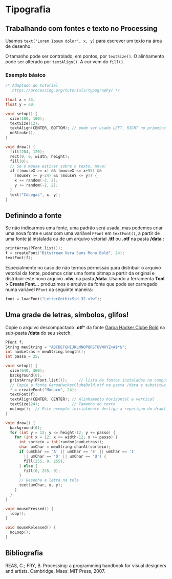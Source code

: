 # Tipografia

## Trabalhando com fontes e texto no Processing

Usamos `text("Lorem Ipsum dolor", x, y)` para escrever um texto na área de desenho.

O tamanho pode ser controlado, em pontos, por `textSize()`. O alinhamento pode ser alterado por `textAlign()`. A cor vem do `fill()`.

### Exemplo básico

```pde
/* Adaptado do tutorial
   https://processing.org/tutorials/typography/ */

float x = 33;
float y = 60;

void setup() {
  size(100, 100);
  textSize(12);
  textAlign(CENTER, BOTTOM); // pode ser usado LEFT, RIGHT no primeiro parâmetro e CENTER ou TOP no segundo
  noStroke();
}

void draw() {
  fill(204, 120);
  rect(0, 0, width, height);
  fill(0);
  // Se o mouse estiver sobre o texto, mova!
  if ((mouseX >= x) && (mouseX <= x+55) &&
    (mouseY >= y-24) && (mouseY <= y)) {
    x += random(-2, 2);
    y += random(-2, 2);
  }
  text("Cócegas", x, y);
}
```

## Definindo a fonte

Se não indicarmos uma fonte, uma padrão será usada, mas podemos criar uma nova fonte e usar com uma variável `PFont` em `textFont()`, a partir de uma fonte já instalada ou de um arquivo vetorial **.ttf** ou **.otf** na pasta **/data** :

```pde
printArray(PFont.list());
f = createFont("Bitstream Vera Sans Mono Bold", 24);
textFont(f);
```

Especialmente no caso de não termos permissão para distribuir o arquivo vetorial da fonte, podemos criar uma fonte bitmap a partir da original e distribuir este novo arquivo **.vlw**, na pasta **/data**. Usando a ferramenta **Tool > Create Font...** produzimos o arquivo da fonte que pode ser carregado numa variável `PFont` da seguinte maneira:

```pde
font = loadFont("LetterGothicStd-32.vlw");
```

## Uma grade de letras, símbolos, glifos!

Copie o arquivo descompactado **.otf*** da fonte [Garoa Hacker Clube Bold](https://garoa.net.br/wiki/Fonte_Garoa_Hacker_Clube_Bold) na sub-pasta **/data** do seu sketch.

```pde
PFont f;
String meuString = "ABCDEFGHIJKLMNOPQRSTUVWXYZ☂#$*&";
int numLetras = meuString.length(); 
int passo = 25;

void setup() {
  size(640, 360);
  background(0);
  printArray(PFont.list());     // lista de fontes instaladas no computador
  // Copie a fonte GaroaHackerClubeBold.otf na pasta /data e substitua o String "Monaco" abaixo
  f = createFont("Monaco", 24); 
  textFont(f);
  textAlign(CENTER, CENTER); // Alinhamento horizontal e vertical
  textSize(24);              // Tamanho do texto
  noLoop();  // Este exemplo inicialmente desliga a repetiçao do draw()...
}

void draw() {
  background(0);
  for (int y = 12; y <= height-12; y += passo) {
    for (int x = 12; x <= width-12; x += passo) {
      int sorteio = int(random(numLetras));
      char umChar = meuString.charAt(sorteio);
      if (umChar == 'A' || umChar == 'E' || umChar == 'I'
        || umChar == 'O' || umChar == 'U') {
        fill(255, 0, 255);
      } else {
        fill(0, 255, 0);
      }
      // Desenha a letra na tela
      text(umChar, x, y);
    }
  }
}

void mousePressed() {
  loop();
}

void mouseReleased() {
  noLoop();
}
```

## Bibliografia

REAS, C.; FRY, B. Processing: a programming handbook for visual designers and artists. Cambridge, Mass: MIT Press, 2007. 

